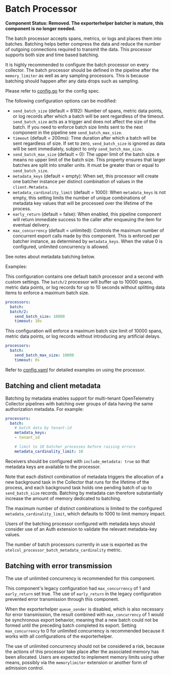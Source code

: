 # Batch Processor

**Component Status: Removed. The exporterhelper batcher is mature, 
this component is no longer needed.**

The batch processor accepts spans, metrics, or logs and places them into
batches. Batching helps better compress the data and reduce the number of
outgoing connections required to transmit the data. This processor supports both
size and time based batching.

It is highly recommended to configure the batch processor on every collector.
The batch processor should be defined in the pipeline after the `memory_limiter`
as well as any sampling processors. This is because batching should happen after
any data drops such as sampling.

Please refer to [config.go](./config.go) for the config spec.

The following configuration options can be modified:

- `send_batch_size` (default = 8192): Number of spans, metric data points, or
log records after which a batch will be sent regardless of the timeout.
`send_batch_size` acts as a trigger and does not affect the size of the batch.
If you need to enforce batch size limits sent to the next component in the
pipeline see `send_batch_max_size`.
- `timeout` (default = 200ms): Time duration after which a batch will be sent
regardless of size.  If set to zero, `send_batch_size` is ignored as data will
be sent immediately, subject to only `send_batch_max_size`.
- `send_batch_max_size` (default = 0): The upper limit of the batch size. `0`
  means no upper limit of the batch size. This property ensures that larger
  batches are split into smaller units. It must be greater than or equal to
  `send_batch_size`.
- `metadata_keys` (default = empty): When set, this processor will create one
  batcher instance per distinct combination of values in the `client.Metadata`.
- `metadata_cardinality_limit` (default = 1000): When `metadata_keys` is not
  empty, this setting limits the number of unique combinations of metadata key
  values that will be processed over the lifetime of the process.
- `early_return` (default = false): When enabled, this pipeline component will
  return immediate success to the caller after enqueuing the item for eventual
  delivery.
- `max_concurrency` (default = unlimited): Controls the maximum number of
  concurrent export calls made by this component.  This is enforced per batcher
  instance, as determined by `metadata_keys`.  When the value 0 is configured,
  unlimited concurrency is allowed.

See notes about metadata batching below.

Examples:

This configuration contains one default batch processor and a second with custom
settings.  The `batch/2` processor will buffer up to 10000 spans, metric data
points, or log records for up to 10 seconds without splitting data items to
enforce a maximum batch size.

```yaml
processors:
  batch:
  batch/2:
    send_batch_size: 10000
    timeout: 10s
```

This configuration will enforce a maximum batch size limit of 10000 spans,
metric data points, or log records without introducing any artificial delays.

```yaml
processors:
  batch:
    send_batch_max_size: 10000
    timeout: 0s
```

Refer to [config.yaml](./testdata/config.yaml) for detailed examples on using
the processor.

## Batching and client metadata

Batching by metadata enables support for multi-tenant OpenTelemetry Collector
pipelines with batching over groups of data having the same authorization
metadata.  For example:

```yaml
processors:
  batch:
    # batch data by tenant-id
    metadata_keys:
    - tenant_id

    # limit to 10 batcher processes before raising errors
    metadata_cardinality_limit: 10
```

Receivers should be configured with `include_metadata: true` so that metadata
keys are available to the processor.

Note that each distinct combination of metadata triggers the allocation of a new
background task in the Collector that runs for the lifetime of the process, and
each background task holds one pending batch of up to `send_batch_size` records.
Batching by metadata can therefore substantially increase the amount of memory
dedicated to batching.

The maximum number of distinct combinations is limited to the configured
`metadata_cardinality_limit`, which defaults to 1000 to limit memory impact.

Users of the batching processor configured with metadata keys should consider
use of an Auth extension to validate the relevant metadata-key values.

The number of batch processors currently in use is exported as the
`otelcol_processor_batch_metadata_cardinality` metric.

## Batching with error transmission

The use of unlimited concurrency is recommended for this component.

This component's legacy configuration had `max_concurrency` of 1 and
`early_return` set true.  The use of `early_return` in the legacy configuration
prevented error transmission through this component.

When the exporterhelper `queue_sender` is disabled, which is also necessary for
error transmission, the result combined with `max_concurrency` of 1 would be
synchronous export behavior, meaning that a new batch could not be formed until
the preceding batch completed its export.  Setting `max_concurrency` to 0 for
unlimited concurrency is recommended because it works with all configurations of
the exporterhelper.

The use of unlimited concurrency should not be considered a risk, because the
actions of this processor take place after the associated memory has been
allocated.  Users are expected to implement memory limits using other means,
possibly via the `memorylimiter` extension or another form of admission control.
